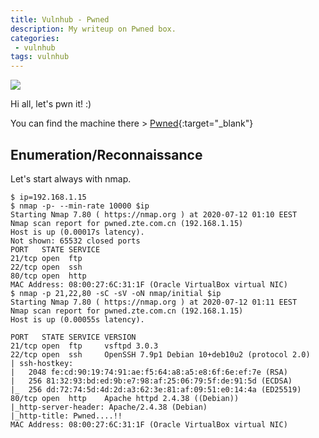 ```yaml
---
title: Vulnhub - Pwned
description: My writeup on Pwned box.
categories:
 - vulnhub
tags: vulnhub
---
```


![](https://upload.wikimedia.org/wikipedia/commons/thumb/4/40/Laugh-Out-Loud_Cats_736.jpg/325px-Laugh-Out-Loud_Cats_736.jpg)

Hi all, let's pwn it! :)

You can find the machine there > [Pwned](https://www.vulnhub.com/entry/pwned-1,507/){:target="_blank"}

## Enumeration/Reconnaissance

Let's start always with nmap.

```
$ ip=192.168.1.15
$ nmap -p- --min-rate 10000 $ip
Starting Nmap 7.80 ( https://nmap.org ) at 2020-07-12 01:10 EEST
Nmap scan report for pwned.zte.com.cn (192.168.1.15)
Host is up (0.00017s latency).
Not shown: 65532 closed ports
PORT   STATE SERVICE
21/tcp open  ftp
22/tcp open  ssh
80/tcp open  http
MAC Address: 08:00:27:6C:31:1F (Oracle VirtualBox virtual NIC)
$ nmap -p 21,22,80 -sC -sV -oN nmap/initial $ip
Starting Nmap 7.80 ( https://nmap.org ) at 2020-07-12 01:11 EEST
Nmap scan report for pwned.zte.com.cn (192.168.1.15)
Host is up (0.00055s latency).

PORT   STATE SERVICE VERSION
21/tcp open  ftp     vsftpd 3.0.3
22/tcp open  ssh     OpenSSH 7.9p1 Debian 10+deb10u2 (protocol 2.0)
| ssh-hostkey: 
|   2048 fe:cd:90:19:74:91:ae:f5:64:a8:a5:e8:6f:6e:ef:7e (RSA)
|   256 81:32:93:bd:ed:9b:e7:98:af:25:06:79:5f:de:91:5d (ECDSA)
|_  256 dd:72:74:5d:4d:2d:a3:62:3e:81:af:09:51:e0:14:4a (ED25519)
80/tcp open  http    Apache httpd 2.4.38 ((Debian))
|_http-server-header: Apache/2.4.38 (Debian)
|_http-title: Pwned....!!
MAC Address: 08:00:27:6C:31:1F (Oracle VirtualBox virtual NIC)
```
